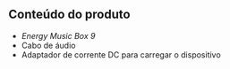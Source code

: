 ## Conteúdo do produto

*	*Energy Music Box 9*
*	Cabo de áudio
*	Adaptador de corrente DC para carregar o dispositivo
